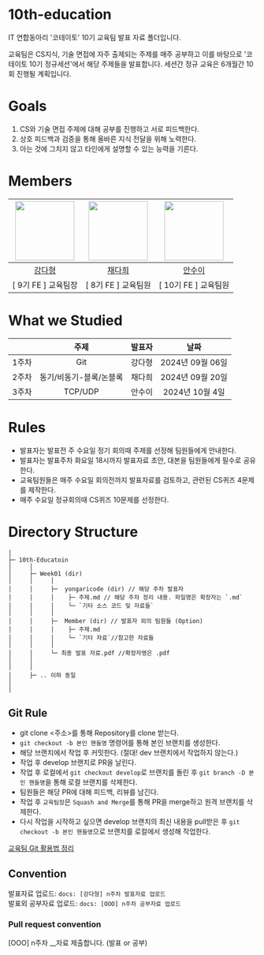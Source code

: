 # 10th-education

IT 연합동아리 '코테이토' 10기 교육팀 발표 자료 폴더입니다.

교육팀은 CS지식, 기술 면접에 자주 출제되는 주제를 매주 공부하고 이를 바탕으로 '코테이토 10기 정규세션'에서 해당 주제들을 발표합니다. 세션간 정규 교육은 6개월간 10회 진행될 계획입니다.

# Goals

1. CS와 기술 면접 주제에 대해 공부를 진행하고 서로 피드백한다.
2. 상호 피드백과 검증을 통해 올바른 지식 전달을 위해 노력한다.
3. 아는 것에 그치지 않고 타인에게 설명할 수 있는 능력을 기른다.
   <br>

# Members

| <img src="https://github.com/yongaricode.png" width=120/> | <img src="https://github.com/chae-dahee.png" width=120/> | <img src="https://github.com/ahnsui.png" width=120 /> |
| :-------------------------------------------------------: | :------------------------------------------------------: | :---------------------------------------------------: |
|         [강다형](https://github.com/yongaricode)          |         [채다희](https://github.com/chae-dahee)          |          [안수이](https://github.com/ahnsui)          |
|                    [ 9기 FE ] 교육팀장                    |                   [ 8기 FE ] 교육팀원                    |                 [ 10기 FE ] 교육팀원                  |

# What we Studied

|       |          주제           | 발표자 |       날짜       |
| :---: | :---------------------: | :----- | :--------------: |
| 1주차 |           Git           | 강다형 | 2024년 09월 06일 |
| 2주차 | 동기/비동기-블록/논블록 | 채다희 | 2024년 09월 20일 |
| 3주차 | TCP/UDP | 안수이 | 2024년 10월 4일 |

# Rules

- 발표자는 발표전 주 수요일 정기 회의때 주제를 선정해 팀원들에게 안내한다.
- 발표자는 발표주차 화요일 18시까지 발표자료 초안, 대본을 팀원들에게 필수로 공유한다.
- 교육팀원들은 매주 수요일 회의전까지 발표자료를 검토하고, 관련된 CS퀴즈 4문제를 제작한다.
- 매주 수요일 정규회의때 CS퀴즈 10문제를 선정한다.

# Directory Structure

```plainText
│
├─ 10th-Educatoin
│     │
│     ├─ Week01 (dir)
│     │     │
│     │     ├─  yongaricode (dir) // 해당 주차 발표자
│     │     │    ├─ 주제.md // 해당 주차 정리 내용. 파일명은 확장자는 `.md`
│     │     │    └─ `기타 소스 코드 및 자료들`
│     │     │
│     │     ├─  Member (dir) // 발표자 외의 팀원들 (Option)
│     │     │    ├─ 주제.md
│     │     │    └─ `기타 자료`//참고한 자료들
│     │     │
│     │     └─ 최종 발표 자료.pdf //확장자명은 .pdf
│     │
│     │
│     ├─ .. 이하 동일
│
│
```

## Git Rule

- git clone <주소>를 통해 Repository를 clone 받는다.
- `git checkout -b 본인 핸들명` 명령어를 통해 본인 브랜치를 생성한다.
- 해당 브랜치에서 작업 후 커밋한다. (절대! dev 브랜치에서 작업하지 않는다.)
- 작업 후 develop 브랜치로 PR을 날린다.
- 작업 후 로컬에서 `git checkout develop`로 브랜치를 돌린 후 `git branch -D 본인 핸들명`을 통해 로컬 브랜치를 삭제한다.
- 팀원들은 해당 PR에 대해 피드백, 리뷰를 남긴다.
- 작업 후 `교육팀장`은 `Squash and Merge`를 통해 PR을 merge하고 원격 브랜치를 삭제한다.
- 다시 작업을 시작하고 싶으면 develop 브랜치의 최신 내용을 pull받은 후 `git checkout -b 본인 핸들명`으로 브랜치를 로컬에서 생성해 작업한다.<br>

[교육팀 Git 활용법 정리]

[교육팀 Git 활용법 정리]: https://youthhing.notion.site/Git-5b328b4923e9468d8d4b581d6f54f203?pvs=4 "8기 교육팀장 유씽씽 제작"

## Convention

발표자료 업로드: `docs: [강다형] n주차 발표자료 업로드`<br>
발표외 공부자료 업로드: `docs: [OOO] n주차 공부자료 업로드`<br>

### Pull request convention

[OOO] n주차 \_\_자료 제출합니다. (발표 or 공부)
